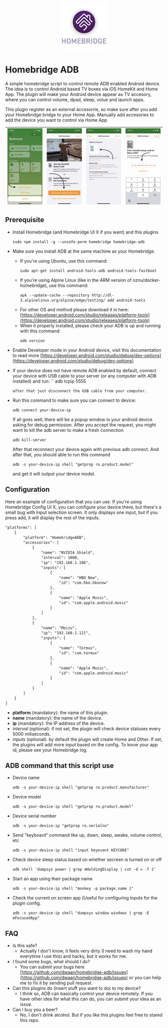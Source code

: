 <p align="center">

<img src="https://github.com/homebridge/branding/raw/master/logos/homebridge-wordmark-logo-vertical.png" width="150">

</p>

# Homebridge ADB

A simple homebridge script to control remote ADB enabled Android device. The idea is to control Android based TV boxes via iOS HomeKit and Home App. The plugin will make your Android device appear as TV accesory, where you can control volume, dpad, sleep, volue and launch apps.

This plugin register as an external accesorrie, so make sure after you add your Homebridge bridge to your Home App. Manually add accesories to add the device you want to control via Home App

|![](img/IMG_7295.jpg)|![](img/IMG_7296.jpg)|![](img/IMG_7297.jpg)|![](img/IMG_7298.jpg)|
|----------|----------|----------|----------|

## Prerequisite

* Install Homebridge (and Homebridge UI X if you want) and this plugins
	```
	sudo npm install -g --unsafe-perm homebridge homebridge-adb
	```

* Make sure you install ADB at the same machine as your Homebridge.
	*  If you're using Ubuntu, use this command:
		```
		sudo apt-get install android-tools-adb android-tools-fastboot
		```
	*  If you're using Alpine Linux (like in the ARM version of oznu/docker-homebridge), use this command:
		```
		apk --update-cache --repository http://dl-3.alpinelinux.org/alpine/edge/testing/ add android-tools
		```
	*  For other OS and method please download it in here: [https://developer.android.com/studio/releases/platform-tools](https://developer.android.com/studio/releases/platform-tools)
	*  When it properly installed, please check your ADB is up and running with this command: 
		```
		adb version
		```

* Enable Developer mode in your Android device, visit this documentation to read more [https://developer.android.com/studio/debug/dev-options](https://developer.android.com/studio/debug/dev-options)

* If your device does not have remote ADB enabled by default, connect your device with USB cable to your server (or any computer with ADB installed) and run:
	``
	adb tcpip 5555
	```
	after that just disconnect the USB cable from your computer.

* Run this command to make sure you can connect to device:
	```
	adb connect your-device-ip
	```
	If all goes well, there will be a popup window in your android device asking for debug permission. After you accept the request, you might want to kill the adb server to make a fresh connection
	```
	adb kill-server
	```
	After that reconnect your device again with previous adb connect. And after that, you should able to run this command
	```
	adb -s your-device-ip shell "getprop ro.product.model"
	```
	and get it will output your device model.



## Configuration

Here an example of configuration that you can use. If you're using Homebridge Config UI X, you can configure your device there, but there's a small bug with Input selection screen. It only displays one input, but if you press add, it will display the rest of the inputs. 

    "platforms": [
        {
            "platform": "HomebridgeADB",
            "accessories": [
                {
                    "name": "NVIDIA Shield",
                    "interval": 1000,
                    "ip": "192.168.1.106",
                    "inputs": [
                        {
                            "name": "HBO Now",
                            "id": "com.hbo.hbonow"
                        },
                        {
                            "name": "Apple Music",
                            "id": "com.apple.android.music"
                        }
                    ]
                },
                {
                    "name": "Meizu",
                    "ip": "192.168.1.121",
                    "inputs": [
                        {
                            "name": "Termux",
                            "id": "com.termux"
                        },
                        {
                            "name": "Apple Music",
                            "id": "com.apple.android.music"
                        }
                    ]
                }
            ]
        }
    ]

* **platform** (mandatory): the name of this plugin.
* **name** (mandatory): the name of the device.
* **ip** (mandatory): the IP address of the device.
* *interval* (optional): if not set, the plugin will check device statuses every 5000 miliseconds.
* *inputs* (optional): by default the plugin will create Home and Other. If set, the plugins will add more input based on the config. To know your app id, please see your Homebridge log.


## ADB command that this script use

* Device name
	```
	adb -s your-device-ip shell "getprop ro.product.manufacturer"
	```
* Device model
	```
	adb -s your-device-ip shell "getprop ro.product.model"
	```
* Device serial number
	```
	adb -s your-device-ip "getprop ro.serialno"
	```
* Send "keyboard" command like up, down, sleep, awake, volume control, etc
	```
	adb -s your-device-ip shell "input keyevent KEYCODE"
	```
* Check device sleep status based on whether secreen is turned on or off
	```
	adb shell 'dumpsys power | grep mHoldingDisplay | cut -d = -f 2'
	```
* Start an app using their package name
	```
	adb -s your-device-ip shell "monkey -p package.name 1"
	```
* Check the current on screen app (Useful for configuring inputs for the plugin config.
	```
	adb -s your-device-ip shell "dumpsys window windows | grep -E mFocusedApp"
	```


## FAQ

* Is this safe?
	* Actually I don't know, it feels very dirty (I need to wash my hand everytime I use this) and hacky, but it works for me.
* I found some bugs, what should I do?
	* You can submit your bugs here [https://github.com/dwaan/homebridge-adb/issues](https://github.com/dwaan/homebridge-adb/issues) or you can help me to fix it by sending pull request.
* Can this plugins do (insert stuff you want to do) to my device?
	* I think so, ADB can basically control your device remotely. If you have other idea for what this can do, you can submit your idea as an issue.
* Can I buy you a beer?
	* No, I don't drink alcohol. But if you like this plugins feel free to stared this repo.
